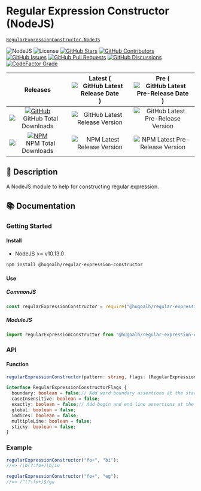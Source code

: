 # Regular Expression Constructor (NodeJS)

[`RegularExpressionConstructor.NodeJS`](https://github.com/hugoalh-studio/regular-expression-constructor-nodejs)

![NodeJS](https://img.shields.io/badge/NodeJS-339933?logo=nodedotjs&logoColor=ffffff&style=flat-square "NodeJS")
![License](https://img.shields.io/static/v1?label=License&message=MIT&style=flat-square "License")
[![GitHub Stars](https://img.shields.io/github/stars/hugoalh-studio/regular-expression-constructor-nodejs?label=Stars&logo=github&logoColor=ffffff&style=flat-square "GitHub Stars")](https://github.com/hugoalh-studio/regular-expression-constructor-nodejs/stargazers)
[![GitHub Contributors](https://img.shields.io/github/contributors/hugoalh-studio/regular-expression-constructor-nodejs?label=Contributors&logo=github&logoColor=ffffff&style=flat-square "GitHub Contributors")](https://github.com/hugoalh-studio/regular-expression-constructor-nodejs/graphs/contributors)
[![GitHub Issues](https://img.shields.io/github/issues-raw/hugoalh-studio/regular-expression-constructor-nodejs?label=Issues&logo=github&logoColor=ffffff&style=flat-square "GitHub Issues")](https://github.com/hugoalh-studio/regular-expression-constructor-nodejs/issues)
[![GitHub Pull Requests](https://img.shields.io/github/issues-pr-raw/hugoalh-studio/regular-expression-constructor-nodejs?label=Pull%20Requests&logo=github&logoColor=ffffff&style=flat-square "GitHub Pull Requests")](https://github.com/hugoalh-studio/regular-expression-constructor-nodejs/pulls)
[![GitHub Discussions](https://img.shields.io/github/discussions/hugoalh-studio/regular-expression-constructor-nodejs?label=Discussions&logo=github&logoColor=ffffff&style=flat-square "GitHub Discussions")](https://github.com/hugoalh-studio/regular-expression-constructor-nodejs/discussions)
[![CodeFactor Grade](https://img.shields.io/codefactor/grade/github/hugoalh-studio/regular-expression-constructor-nodejs?label=Grade&logo=codefactor&logoColor=ffffff&style=flat-square "CodeFactor Grade")](https://www.codefactor.io/repository/github/hugoalh-studio/regular-expression-constructor-nodejs)

| **Releases** | **Latest** (![GitHub Latest Release Date](https://img.shields.io/github/release-date/hugoalh-studio/regular-expression-constructor-nodejs?label=&style=flat-square "GitHub Latest Release Date")) | **Pre** (![GitHub Latest Pre-Release Date](https://img.shields.io/github/release-date-pre/hugoalh-studio/regular-expression-constructor-nodejs?label=&style=flat-square "GitHub Latest Pre-Release Date")) |
|:-:|:-:|:-:|
| [![GitHub](https://img.shields.io/badge/GitHub-181717?logo=github&logoColor=ffffff&style=flat-square "GitHub")](https://github.com/hugoalh-studio/regular-expression-constructor-nodejs/releases) ![GitHub Total Downloads](https://img.shields.io/github/downloads/hugoalh-studio/regular-expression-constructor-nodejs/total?label=&style=flat-square "GitHub Total Downloads") | ![GitHub Latest Release Version](https://img.shields.io/github/release/hugoalh-studio/regular-expression-constructor-nodejs?sort=semver&label=&style=flat-square "GitHub Latest Release Version") | ![GitHub Latest Pre-Release Version](https://img.shields.io/github/release/hugoalh-studio/regular-expression-constructor-nodejs?include_prereleases&sort=semver&label=&style=flat-square "GitHub Latest Pre-Release Version") |
| [![NPM](https://img.shields.io/badge/NPM-CB3837?logo=npm&logoColor=ffffff&style=flat-square "NPM")](https://www.npmjs.com/package/@hugoalh/regular-expression-constructor) ![NPM Total Downloads](https://img.shields.io/npm/dt/@hugoalh/regular-expression-constructor?label=&style=flat-square "NPM Total Downloads") | ![NPM Latest Release Version](https://img.shields.io/npm/v/@hugoalh/regular-expression-constructor/latest?label=&style=flat-square "NPM Latest Release Version") | ![NPM Latest Pre-Release Version](https://img.shields.io/npm/v/@hugoalh/regular-expression-constructor/pre?label=&style=flat-square "NPM Latest Pre-Release Version") |

## 📝 Description

A NodeJS module to help for constructing regular expression.

## 📚 Documentation

### Getting Started

#### Install

- NodeJS >= v10.13.0

```sh
npm install @hugoalh/regular-expression-constructor
```

#### Use

##### CommonJS

```js
const regularExpressionConstructor = require("@hugoalh/regular-expression-constructor");
```

##### ModuleJS

```js
import regularExpressionConstructor from "@hugoalh/regular-expression-constructor";
```

### API

#### Function

```ts
regularExpressionConstructor(pattern: string, flags: (RegularExpressionConstructorFlags|string) = {}): RegExp

interface RegularExpressionConstructorFlags {
  boundary: boolean = false;// Add word boundary assertions at the start and end of the pattern.
  caseInsensitive: boolean = false;
  exactly: boolean = false;// Add begin and end line assertions at the start and end of the pattern.
  global: boolean = false;
  indices: boolean = false;
  multipleLine: boolean = false;
  sticky: boolean = false;
}
```

### Example

```js
regularExpressionConstructor("fo+", "bi");
//=> /\b(?:fo+)\b/iu

regularExpressionConstructor("fo+", "eg");
//=> /^(?:fo+)$/gu
```
